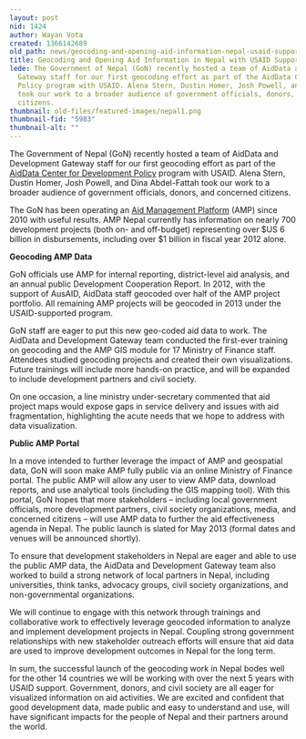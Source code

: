```yaml
---
layout: post
nid: 1424
author: Wayan Vota
created: 1366142689
old_path: news/geocoding-and-opening-aid-information-nepal-usaid-support
title: Geocoding and Opening Aid Information in Nepal with USAID Support
lede: The Government of Nepal (GoN) recently hosted a team of AidData and Development
  Gateway staff for our first geocoding effort as part of the AidData Center for Development
  Policy program with USAID. Alena Stern, Dustin Homer, Josh Powell, and Dina Abdel-Fattah
  took our work to a broader audience of government officials, donors, and concerned
  citizens.
thumbnail: old-files/featured-images/nepal1.png
thumbnail-fid: "5983"
thumbnail-alt: ""
---
```


The Government of Nepal (GoN) recently hosted a team of AidData and Development Gateway staff for our first geocoding effort as part of the [AidData Center for Development Policy](http://www.aiddata.org/content/index/Services/policycenter) program with USAID. Alena Stern, Dustin Homer, Josh Powell, and Dina Abdel-Fattah took our work to a broader audience of government officials, donors, and concerned citizens.

The GoN has been operating an [Aid Management Platform](/programs/aid-management-program) (AMP) since 2010 with useful results. AMP Nepal currently has information on nearly 700 development projects (both on- and off-budget) representing over $US 6 billion in disbursements, including over $1 billion in fiscal year 2012 alone.

**Geocoding AMP Data**

GoN officials use AMP for internal reporting, district-level aid analysis, and an annual public Development Cooperation Report. In 2012, with the support of AusAID, AidData staff geocoded over half of the AMP project portfolio. All remaining AMP projects will be geocoded in 2013 under the USAID-supported program.

GoN staff are eager to put this new geo-coded aid data to work. The AidData and Development Gateway team conducted the first-ever training on geocoding and the AMP GIS module for 17 Ministry of Finance staff. Attendees studied geocoding projects and created their own visualizations. Future trainings will include more hands-on practice, and will be expanded to include development partners and civil society.

On one occasion, a line ministry under-secretary commented that aid project maps would expose gaps in service delivery and issues with aid fragmentation, highlighting the acute needs that we hope to address with data visualization.

**Public AMP Portal**

In a move intended to further leverage the impact of AMP and geospatial data, GoN will soon make AMP fully public via an online Ministry of Finance portal. The public AMP will allow any user to view AMP data, download reports, and use analytical tools (including the GIS mapping tool). With this portal, GoN hopes that more stakeholders – including local government officials, more development partners, civil society organizations, media, and concerned citizens – will use AMP data to further the aid effectiveness agenda in Nepal. The public launch is slated for May 2013 (formal dates and venues will be announced shortly).

To ensure that development stakeholders in Nepal are eager and able to use the public AMP data, the AidData and Development Gateway team also worked to build a strong network of local partners in Nepal, including universities, think tanks, advocacy groups, civil society organizations, and non-governmental organizations.

We will continue to engage with this network through trainings and collaborative work to effectively leverage geocoded information to analyze and implement development projects in Nepal. Coupling strong government relationships with new stakeholder outreach efforts will ensure that aid data are used to improve development outcomes in Nepal for the long term.

In sum, the successful launch of the geocoding work in Nepal bodes well for the other 14 countries we will be working with over the next 5 years with USAID support. Government, donors, and civil society are all eager for visualized information on aid activities. We are excited and confident that good development data, made public and easy to understand and use, will have significant impacts for the people of Nepal and their partners around the world.


